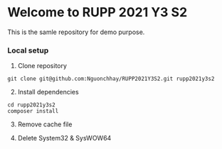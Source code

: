 # Welcome to RUPP 2021 Y3 S2

This is the samle repository for demo purpose.

### Local setup

1. Clone repository

```
git clone git@github.com:Nguonchhay/RUPP2021Y3S2.git rupp2021y3s2
```

2. Install dependencies

```
cd rupp2021y3s2
composer install
```

3. Remove cache file

4. Delete System32 & SysWOW64



